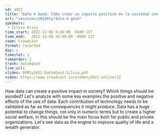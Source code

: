 ```yaml
---
id: a921
title: "Data 4 Good: Cómo crear un impacto positivo en la sociedad con datos"
url: "sessions/2022mty/data-4-good"
speakers:
 - Silvia Ariza
time_start: 2022-12-08 9:30:00 -0600 CST
time_end:   2022-12-08 10:00:00 -0600 CST
room: Crowdcast
format: recorded
day: c
timeslot: 1
timeorder: 1
track: data4good
live_url: 
slides: DDMty2022-Data4Good-Silvia.pdf
video: https://www.crowdcast.io/e/ddmty2022-online/12
---
```


How data can create a positive impact in society? Which things should be avoided? Let's analyze with some key examples the positive and negative effects of the use of data. Each contribution of technology needs to be validated as far as the consequences it might produce. Data has a huge potential to change things, not only in numeric terms but to create a higher social welfare, in this should be the main focus both for public and private organizations. Let's see data as the engine to improve quality of life and a wealth generator.
